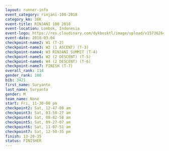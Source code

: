 ```yaml
---
layout: runner-info 
event_category: rinjani-100-2018 
category_km: 36K 
event-title: RINJANI 100 2018 
event-location: Lombok, Indonesia 
event-logo: https://res.cloudinary.com/dykbosktl/image/upload/v1573626435/Logo/Rinjani_eoufbh.png 
event-date: 2018-03-04 
checkpoint-name2: W1 (T-2) 
checkpoint-name3: W2 (1 ASCENT) (T-3) 
checkpoint-name4: W3 RINJANI SUMMIT (T-4) 
checkpoint-name5: W2 (2 DESCENT) (T-5) 
checkpoint-name6: W4 (2 DESCENT) (T-6) 
checkpoint-name7: FINISH (T-7) 
overall_rank: 114
gender_rank: 100
bib: 3421
first_name: Suryanto
last_name: Suryanto
gender: M
team_name: None
start: Fri, 11-30-00 pm
checkpoint2: Sat, 12-47-00 am
checkpoint3: Sat, 03-50-27 am
checkpoint4: Sat, 08-02-58 am
checkpoint5: Sat, 09-27-07 am
checkpoint6: Sat, 11-07-51 am
checkpoint7: Sat, 12-50-35 pm
finish: 13-20-35
status: FINISHER
---
```

